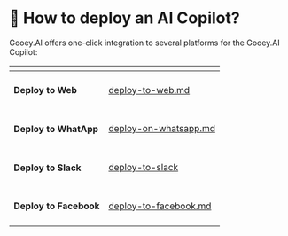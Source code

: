 # 🚀 How to deploy an AI Copilot?

Gooey.AI offers one-click integration to several platforms for the Gooey.AI Copilot:

<table data-column-title-hidden data-view="cards"><thead><tr><th></th><th data-hidden data-card-target data-type="content-ref"></th></tr></thead><tbody><tr><td><h4>Deploy to Web</h4></td><td><a href="deploy-to-web.md">deploy-to-web.md</a></td></tr><tr><td><h4>Deploy to WhatApp</h4></td><td><a href="deploy-on-whatsapp.md">deploy-on-whatsapp.md</a></td></tr><tr><td><h4>Deploy to Slack</h4></td><td><a href="deploy-to-slack/">deploy-to-slack</a></td></tr><tr><td><h4>Deploy to Facebook</h4></td><td><a href="deploy-to-facebook.md">deploy-to-facebook.md</a></td></tr></tbody></table>

